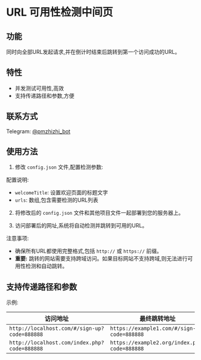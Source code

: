 # URL 可用性检测中间页

## 功能

同时向全部URL发起请求,并在倒计时结束后跳转到第一个访问成功的URL。

## 特性

- 并发测试可用性,高效
- 支持传递路径和参数,方便

## 联系方式

Telegram: [@pmzhizhi_bot](https://t.me/pmzhizhi_bot)

## 使用方法

1. 修改 `config.json` 文件,配置检测参数:

配置说明:
- `welcomeTitle`: 设置欢迎页面的标题文字
- `urls`: 数组,包含需要检测的URL列表

2. 将修改后的 `config.json` 文件和其他项目文件一起部署到您的服务器上。

3. 访问部署后的网址,系统将自动检测并跳转到可用的URL。

注意事项:
- 确保所有URL都使用完整格式,包括 `http://` 或 `https://` 前缀。
- **重要:** 跳转的网站需要支持跨域访问。如果目标网站不支持跨域,则无法进行可用性检测和自动跳转。

## 支持传递路径和参数

示例:

| 访问地址 | 最终跳转地址 |
|----------|--------------|
| `http://localhost.com/#/sign-up?code=888888` | `https://example1.com/#/sign-up?code=888888` |
| `http://localhost.com/index.php?code=888888` | `https://example2.org/index.php?code=888888` |